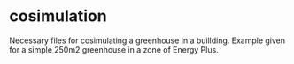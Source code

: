 # cosimulation
Necessary files for cosimulating a greenhouse in a buillding. Example given for a simple 250m2 greenhouse in a zone of Energy Plus.
